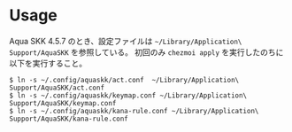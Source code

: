 # Usage

Aqua SKK 4.5.7 のとき、設定ファイルは `~/Library/Application\ Support/AquaSKK` を参照している。
初回のみ `chezmoi apply` を実行したのちに以下を実行すること。

```
$ ln -s ~/.config/aquaskk/act.conf  ~/Library/Application\ Support/AquaSKK/act.conf
$ ln -s ~/.config/aquaskk/keymap.conf ~/Library/Application\ Support/AquaSKK/keymap.conf
$ ln -s ~/.config/aquaskk/kana-rule.conf ~/Library/Application\ Support/AquaSKK/kana-rule.conf
```
